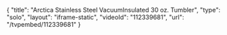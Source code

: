 {
    "title": "Arctica Stainless Steel VacuumInsulated 30 oz. Tumbler",
    "type": "solo",
    "layout": "iframe-static",
    "videoId": "112339681",
    "url": "\/tvpembed\/112339681"
}